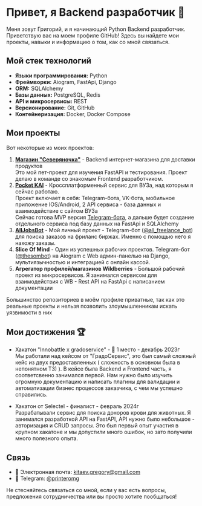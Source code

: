 # Привет, я Backend разработчик 👋

Меня зовут Григорий, и я начинающий Python Backend разработчик. Приветствую вас на моем профиле GitHub! Здесь вы найдете мои проекты, навыки и информацию о том, как со мной связаться.

## Мой стек технологий
- **Языки программирования:** Python
- **Фреймворки:** Aiogram, FastApi, Django
- **ORM:** SQLAlchemy
- **Базы данных:** PostgreSQL, Redis
- **API и микросервисы:** REST
- **Версионирование:** Git, GitHub
- **Контейнеризация:** Docker, Docker Compose

## Мои проекты
Вот некоторые из моих проектов:

1. [**Магазин "Северяночка"**](https://github.com/PrinterOMG/SeveryanochkaBackend) - Backend интернет-магазина для доставки продуктов\
Это мой пет-проект для изучения FastAPI и тестирования. Проект делаю в команде со знакомым Frontend разработчиком.
2. [**Pocket KAI**](https://github.com/JudleTeam/KAI_Telegram_Bot) - Кроссплатформенный сервис для ВУЗа, над которым я сейчас работаю.\
Проект включает в себя: Telegram-бота, VK-бота, мобильное приложение IOS/Android, 2 API сервиса - база данных и взаимодействие с сайтом ВУЗа\
Сейчас готова MVP версия [Telegram-бота](https://t.me/kai_pup_beta_bot), а дальше будет создание отдельного сервиса под базу данных на FastApi и SQLAlchemy
3. [**AllJobsBot**](https://github.com/PrinterOMG/AllJobsBot) - Мой личный проект - Telegram-бот ([@all_freelance_bot](https://t.me/all_freelance_bot)) для поиска заказов на фриланс биржах. Именно с помощью него я нахожу заказы.
4. **Slice Of Mind** - Один из успешных рабочих проектов. Telegram-бот ([@thesombot](https://t.me/thesombot)) на Aiogram c Web админ-панелью на Django, мультиязычностью и интеграцией с онлайн кассой.
5. **Агрегатор профилей/магазинов Wildberries** - Большой рабочий проект из микросервисов. Я занимался сервисом для взаимодействия с WB - Rest API на FastApi с написанием документации

Большинство репозиториев в моём профиле приватные, так как это реальные проекты и нельзя позволить злоумышленникам искать уязвимости в них

## Мои достижения 🏆

* Хакатон "Innobattle x gradoservice" - 🥇 1 место - декабрь 2023г\
Мы работали над кейсом от "ГрадоСервис", это был самый сложный кейс из двух предоставленных ( сложность в основном была в непонятном ТЗ) ). В кейсе была Backend и Frontend часть, я соответсвенно занимался первой. Нам нужно было изучить огромную документацию и написать плагины для валидации и автоматизации бизнес процессов заказчика, с чем мы успешно справились.

* Хакатон от Selectel - финалист - февраль 2024г\
Разрабатывали сервис для поиска доноров крови для животных. Я занимался разработкой API на FastAPI, API нужно было небольшое - авторизация и CRUD запросы. Это был первый опыт участия в крупном хакатоне и мы допустили много ошибок, но зато получили много полезного опыта.

## Связь
- 📧 Электронная почта: [kitaev.gregory@gmail.com](mailto:kitaev.gregory@gmail.com)
- 📱 Telegram: [@printeromg](https://t.me/printeromg)

Не стесняйтесь связаться со мной, если у вас есть вопросы, предложения сотрудничества или вы просто хотите пообщаться!
